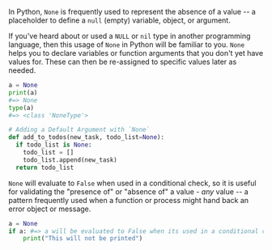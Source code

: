 In Python, `None` is frequently used to represent the absence of a value -- a placeholder to define a `null` (empty) variable, object, or argument.

If you've heard about or used a `NULL` or `nil` type in another programming language, then this usage of `None` in Python will be familiar to you. `None` helps you to declare variables or function arguments that you don't yet have values for. These can then be re-assigned to specific values later as needed.

```python
a = None
print(a)
#=> None
type(a)
#=> <class 'NoneType'>

# Adding a Default Argument with `None`
def add_to_todos(new_task, todo_list=None):
  if todo_list is None:
    todo_list = []
    todo_list.append(new_task)
  return todo_list

```

`None` will evaluate to `False` when used in a conditional check, so it is useful for validating the "presence of" or "absence of" a value - _any_ value -- a pattern frequently used when a function or process might hand back an error object or message.

```python
a = None
if a: #=> a will be evaluated to False when its used in a conditional check.
    print("This will not be printed")
```